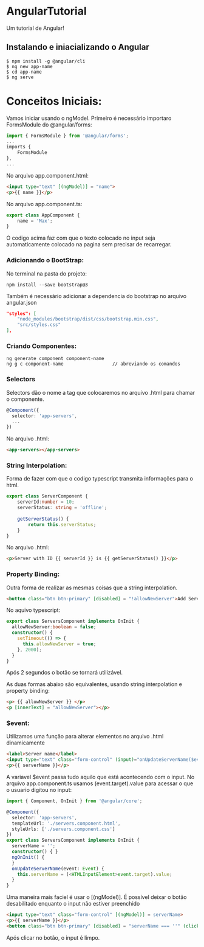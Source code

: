 # AngularTutorial
Um tutorial de Angular!

## Instalando e iniacializando o Angular

```shell
$ npm install -g @angular/cli
$ ng new app-name
$ cd app-name
$ ng serve
```

# Conceitos Iniciais:

Vamos iniciar usando o ngModel. Primeiro é necessário importaro FormsModule do @angular/forms:
```typescript
import { FormsModule } from '@angular/forms';
...
imports {
	FormsModule
},
...
```
No arquivo app.component.html:
```html
<input type="text" [(ngModel)] = "name">
<p>{{ name }}</p>
```
No arquivo app.component.ts:
```typescript
export class AppComponent {
	name = 'Max';
}
```
O codigo acima faz com que o texto colocado no input seja automaticamente colocado na pagina sem precisar de recarregar.

### Adicionando o BootStrap:
No terminal na pasta do projeto:
```shell
npm install --save bootstrap@3
```
Também é necessário adicionar a dependencia do bootstrap no arquivo angular.json
```json
"styles": [
    "node_modules/bootstrap/dist/css/bootstrap.min.css",
    "src/styles.css"
],
```

### Criando Componentes:
```shell
ng generate component component-name
ng g c component-name                  // abreviando os comandos
```

### Selectors
Selectors dão o nome a tag que colocaremos no arquivo .html para chamar o componente.
```typescript
@Component({
  selector: 'app-servers',
  ...
})
```
No arquivo .html:
```html
<app-servers></app-servers>
```

### String Interpolation:
Forma de fazer com que o codigo typescript transmita informações para o html.
```typescript
export class ServerComponent {
    serverId:number = 10;
    serverStatus: string = 'offline';
    
    getServerStatus() {
        return this.serverStatus;
    }
}
```
No arquivo .html:
```html
<p>Server with ID {{ serverId }} is {{ getServerStatus() }}</p>
```

### Property Binding:
Outra forma de realizar as mesmas coisas que a string interpolation.
```html
<button class="btn btn-primary" [disabled] = "!allowNewServer">Add Server</button>
```
No aquivo typescript:
```typescript
export class ServersComponent implements OnInit {
  allowNewServer:boolean = false;
  constructor() { 
    setTimeout(() => {
      this.allowNewServer = true;
    }, 2000);
  }
}
```
Após 2 segundos o botão se tornará utilizável.

As duas formas abaixo são equivalentes, usando string interpolation e property binding:
```html
<p> {{ allowNewServer }} </p>
<p [innerText] = "allowNewServer"></p>
```

### $event:
Utilizamos uma função para alterar elementos no arquivo .html dinamicamente
```html
<label>Server name</label>
<input type="text" class="form-control" (input)="onUpdateServerName($event)">
<p>{{ serverName }}</p>
```
A variavel $event passa tudo aquilo que está acontecendo com o input. No arquivo app.component.ts usamos (<HTMLInputElement>event.target).value para acessar o que o usuario digitou no input:
```typescript
import { Component, OnInit } from '@angular/core';

@Component({
  selector: 'app-servers',
  templateUrl: './servers.component.html',
  styleUrls: ['./servers.component.css']
})
export class ServersComponent implements OnInit {
  serverName = '';
  constructor() { }
  ngOnInit() {
  }
  onUpdateServerName(event: Event) {
    this.serverName = (<HTMLInputElement>event.target).value;
  }
}
```
Uma maneira mais faciel é usar o [(ngModel)].
É possível deixar o botão desabilitado enquanto o input não estiver preenchido 
```html
<input type="text" class="form-control" [(ngModel)] = serverName>
<p>{{ serverName }}</p>
<button class="btn btn-primary" [disabled] = "serverName === ''" (click)="serverName = ''">Add Server</button>
```
	
Após clicar no botão, o input é limpo.
